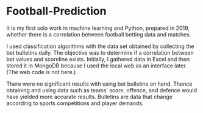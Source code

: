 # Football-Prediction
It is my first solo work in machine learning and Python, prepared in 2019, whether there is a correlation between football betting data and matches.

I used classification algorithms with the data set obtained by collecting the bet bulletins daily. 
The objective was to determine if a correlation between bet values and scoreline exists. 
Initially, I gathered data in Excel and then stored it in MongoDB because I used the local web as an interface later. (The web code is not here.)

There were no significant results with using bet bulletins on hand. Thence obtaining and using data such as teams' score, offence, and defence would have yielded more accurate results.
Bulletins are data that change according to sports competitions and player demands.
